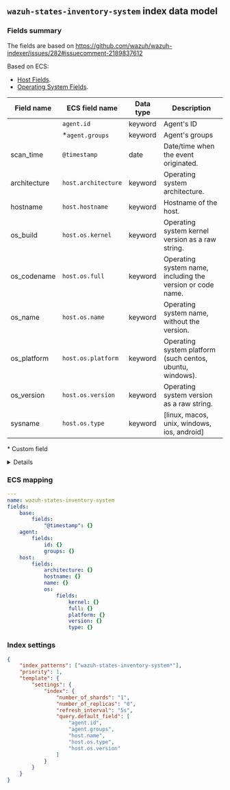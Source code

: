 ## `wazuh-states-inventory-system` index data model

### Fields summary

The fields are based on https://github.com/wazuh/wazuh-indexer/issues/282#issuecomment-2189837612

Based on ECS:

-   [Host Fields](https://www.elastic.co/guide/en/ecs/current/ecs-host.html).
-   [Operating System Fields](https://www.elastic.co/guide/en/ecs/current/ecs-os.html).

| Field name   | ECS field name      | Data type | Description                                                |
| ------------ | ------------------- | --------- | ---------------------------------------------------------- |
|              | `agent.id`          | keyword   | Agent's ID                                                 |
|              | \*`agent.groups`    | keyword   | Agent's groups                                             |
| scan_time    | `@timestamp`        | date      | Date/time when the event originated.                       |
| architecture | `host.architecture` | keyword   | Operating system architecture.                             |
| hostname     | `host.hostname`     | keyword   | Hostname of the host.                                      |
| os_build     | `host.os.kernel`    | keyword   | Operating system kernel version as a raw string.           |
| os_codename  | `host.os.full`      | keyword   | Operating system name, including the version or code name. |
| os_name      | `host.os.name`      | keyword   | Operating system name, without the version.                |
| os_platform  | `host.os.platform`  | keyword   | Operating system platform (such centos, ubuntu, windows).  |
| os_version   | `host.os.version`   | keyword   | Operating system version as a raw string.                  |
| sysname      | `host.os.type`      | keyword   | [linux, macos, unix, windows, ios, android]                |

\* Custom field

<details><summary>Details</summary>
<p>

Removed fields:

-   os_display_version
-   os_major (can be extracted from os_version)
-   os_minor (can be extracted from os_version)
-   os_patch (can be extracted from os_version)
-   os_release
-   reference
-   release
-   scan_id
-   sysname
-   version
-   checksum

Available fields:

-   `os.family`
-   `hots.name`

</p>
</details>

### ECS mapping

```yml
---
name: wazuh-states-inventory-system
fields:
    base:
        fields:
            "@timestamp": {}
    agent:
        fields:
            id: {}
            groups: {}
    host:
        fields:
            architecture: {}
            hostname: {}
            name: {}
            os:
                fields:
                    kernel: {}
                    full: {}
                    platform: {}
                    version: {}
                    type: {}
```

### Index settings

```json
{
    "index_patterns": ["wazuh-states-inventory-system*"],
    "priority": 1,
    "template": {
        "settings": {
            "index": {
                "number_of_shards": "1",
                "number_of_replicas": "0",
                "refresh_interval": "5s",
                "query.default_field": [
                    "agent.id",
                    "agent.groups",
                    "host.name",
                    "host.os.type",
                    "host.os.version"
                ]
            }
        }
    }
}
```
